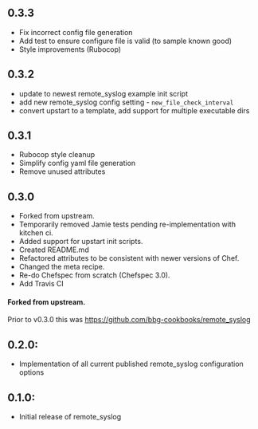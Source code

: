 ## 0.3.3

* Fix incorrect config file generation
* Add test to ensure configure file is valid (to sample known good)
* Style improvements (Rubocop)


## 0.3.2

* update to newest remote_syslog example init script
* add new remote_syslog config setting - `new_file_check_interval`
* convert upstart to a template, add support for multiple executable dirs


## 0.3.1

* Rubocop style cleanup
* Simplify config yaml file generation
* Remove unused attributes


## 0.3.0

* Forked from upstream.
* Temporarily removed Jamie tests pending re-implementation with kitchen ci.
* Added support for upstart init scripts.
* Created README.md
* Refactored attributes to be consistent with newer versions of Chef.
* Changed the meta recipe.
* Re-do Chefspec from scratch (Chefspec 3.0).
* Add Travis CI


#### Forked from upstream.

Prior to v0.3.0 this was https://github.com/bbg-cookbooks/remote_syslog

## 0.2.0:

* Implementation of all current published remote_syslog configuration options

## 0.1.0:

* Initial release of remote_syslog
